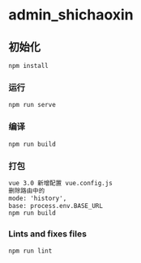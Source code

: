 # admin_shichaoxin

## 初始化
```
npm install
```

### 运行
```
npm run serve
```

### 编译
```
npm run build
```
### 打包
```html
vue 3.0 新增配置 vue.config.js
删除路由中的
mode: 'history',
base: process.env.BASE_URL
npm run build
```

### Lints and fixes files
```
npm run lint
```

